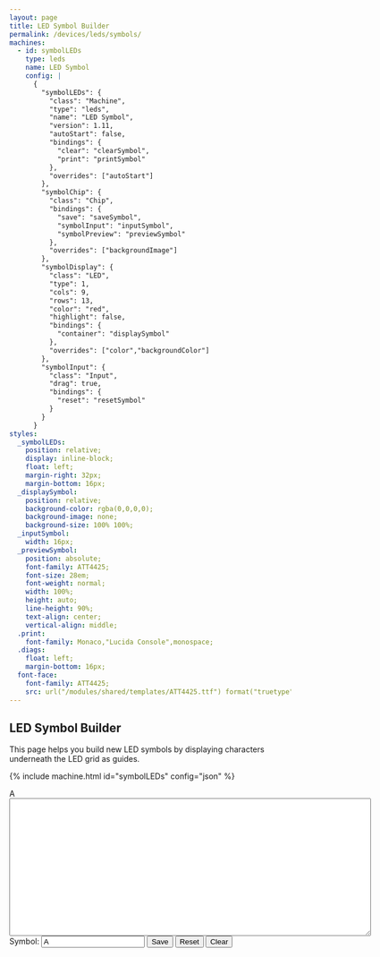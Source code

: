 ```yaml
---
layout: page
title: LED Symbol Builder
permalink: /devices/leds/symbols/
machines:
  - id: symbolLEDs
    type: leds
    name: LED Symbol
    config: |
      {
        "symbolLEDs": {
          "class": "Machine",
          "type": "leds",
          "name": "LED Symbol",
          "version": 1.11,
          "autoStart": false,
          "bindings": {
            "clear": "clearSymbol",
            "print": "printSymbol"
          },
          "overrides": ["autoStart"]
        },
        "symbolChip": {
          "class": "Chip",
          "bindings": {
            "save": "saveSymbol",
            "symbolInput": "inputSymbol",
            "symbolPreview": "previewSymbol"
          },
          "overrides": ["backgroundImage"]
        },
        "symbolDisplay": {
          "class": "LED",
          "type": 1,
          "cols": 9,
          "rows": 13,
          "color": "red",
          "highlight": false,
          "bindings": {
            "container": "displaySymbol"
          },
          "overrides": ["color","backgroundColor"]
        },
        "symbolInput": {
          "class": "Input",
          "drag": true,
          "bindings": {
            "reset": "resetSymbol"
          }
        }
      }
styles:
  _symbolLEDs:
    position: relative;
    display: inline-block;
    float: left;
    margin-right: 32px;
    margin-bottom: 16px;
  _displaySymbol:
    position: relative;
    background-color: rgba(0,0,0,0);
    background-image: none;
    background-size: 100% 100%;
  _inputSymbol:
    width: 16px;
  _previewSymbol:
    position: absolute;
    font-family: ATT4425;
    font-size: 28em;
    font-weight: normal;
    width: 100%;
    height: auto;
    line-height: 90%;
    text-align: center;
    vertical-align: middle;
  .print:
    font-family: Monaco,"Lucida Console",monospace;
  .diags:
    float: left;
    margin-bottom: 16px;
  font-face:
    font-family: ATT4425;
    src: url("/modules/shared/templates/ATT4425.ttf") format("truetype");
---
```


LED Symbol Builder
------------------

This page helps you build new LED symbols by displaying characters underneath the LED grid as guides.

{% include machine.html id="symbolLEDs" config="json" %}

<div id="symbolLEDs">
  <div id="previewSymbol">A</div>
  <div id="displaySymbol"></div>
</div>
<div class="diags">
  <div>
    <textarea id="printSymbol" class="print" cols="78" rows="16"></textarea>
  </div>
  Symbol: <input id="inputSymbol" type="text" value="A"/>
  <button id="saveSymbol">Save</button>
  <button id="resetSymbol">Reset</button>
  <button id="clearSymbol">Clear</button>
</div>
